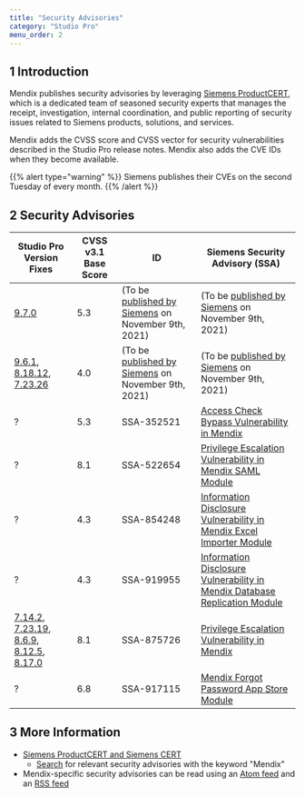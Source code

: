 ```yaml
---
title: "Security Advisories"
category: "Studio Pro"
menu_order: 2
---
```


## 1 Introduction

Mendix publishes security advisories by leveraging [Siemens ProductCERT](https://new.siemens.com/global/en/products/services/cert.html), which is a dedicated team of seasoned security experts that manages the receipt, investigation, internal coordination, and public reporting of security issues related to Siemens products, solutions, and services.

Mendix adds the CVSS score and CVSS vector for security vulnerabilities described in the Studio Pro release notes. Mendix also adds the CVE IDs when they become available.

{{% alert type="warning" %}}
Siemens publishes their CVEs on the second Tuesday of every month.
{{% /alert %}}

## 2 Security Advisories

|  Studio Pro Version Fixes | CVSS v3.1 Base Score | ID | Siemens Security Advisory (SSA) |
| --- | --- | ---  | --- |
| [9.7.0](9.7#5.3) | 5.3 | (To be [published by Siemens](https://new.siemens.com/global/en/products/services/cert.html#SecurityPublications) on November 9th, 2021) | (To be [published by Siemens](https://new.siemens.com/global/en/products/services/cert.html#SecurityPublications) on November 9th, 2021) |
| [9.6.1](9.6#4.0), [8.18.12](8.18#4.0), [7.23.26](7.23#4.0) | 4.0 | (To be [published by Siemens](https://new.siemens.com/global/en/products/services/cert.html#SecurityPublications) on November 9th, 2021) | (To be [published by Siemens](https://new.siemens.com/global/en/products/services/cert.html#SecurityPublications) on November 9th, 2021) |
| ? | 5.3 | SSA-352521 | [Access Check Bypass Vulnerability in Mendix](https://cert-portal.siemens.com/productcert/pdf/ssa-352521.pdf) |
| ? | 8.1 | SSA-522654 | [Privilege Escalation Vulnerability in Mendix SAML Module](https://cert-portal.siemens.com/productcert/pdf/ssa-522654.pdf) |
| ? | 4.3 | SSA-854248 | [Information Disclosure Vulnerability in Mendix Excel Importer Module](https://cert-portal.siemens.com/productcert/pdf/ssa-854248.pdf) |
| ? | 4.3 | SSA-919955 | [Information Disclosure Vulnerability in Mendix Database Replication Module](https://cert-portal.siemens.com/productcert/pdf/ssa-919955.pdf) |
| [7.14.2](7.14#875726), [7.23.19](7.23#875726), [8.6.9](8.6#875726), [8.12.5](8.12#875726), [8.17.0](8.17#875726) | 8.1 | SSA-875726 | [Privilege Escalation Vulnerability in Mendix](https://cert-portal.siemens.com/productcert/pdf/ssa-875726.pdf) |
| ? | 6.8 | SSA-917115 | [Mendix Forgot Password App Store Module](https://cert-portal.siemens.com/productcert/pdf/ssa-917115.pdf) |

## 3 More Information

* [Siemens ProductCERT and Siemens CERT](https://new.siemens.com/global/en/products/services/cert.html)
	* [Search](https://new.siemens.com/global/en/products/services/cert.html#SecurityPublications) for relevant security advisories  with the keyword "Mendix"
* Mendix-specific security advisories can be read using an [Atom feed](https://cert-portal.siemens.com/productcert/rss/advisories_mendix_products.atom) and an [RSS feed](https://cert-portal.siemens.com/productcert/rss/advisories_mendix_products.rss)

